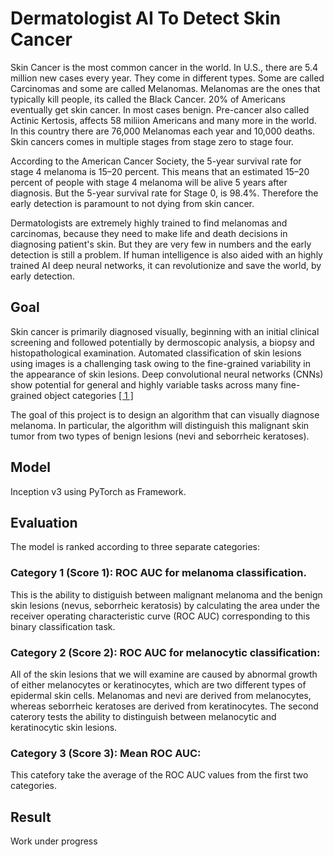 # Dermatologist AI To Detect Skin Cancer
Skin Cancer is the most common cancer in the world. In U.S., there are 5.4 million new cases every year. They come in different types. Some are called Carcinomas and some are called Melanomas. Melanomas are the ones that typically kill people, its called the Black Cancer. 20% of Americans eventually get skin cancer. In most cases benign. Pre-cancer also called Actinic Kertosis, affects 58 miliion Americans and many more in the world. In this country there are 76,000 Melanomas each year and 10,000 deaths. Skin cancers comes in multiple stages from stage zero to stage four. 

According to the American Cancer Society, the 5-year survival rate for stage 4 melanoma is 15–20 percent. This means that an estimated 15–20 percent of people with stage 4 melanoma will be alive 5 years after diagnosis. But the 5-year survival rate for Stage 0, is 98.4%. Therefore the early detection is paramount to not dying from skin cancer.

Dermatologists are extremely highly trained to find melanomas and carcinomas, because they need to make life and death decisions in diagnosing patient's skin. But they are very few in numbers and the early detection is still a problem. If human intelligence is also aided with an highly trained AI deep neural networks, it can revolutionize and save the world, by early detection.

## Goal
Skin cancer is primarily diagnosed visually, beginning with an initial clinical screening and followed potentially by dermoscopic analysis, a biopsy and histopathological examination. Automated classification of skin lesions using images is a challenging task owing to the fine-grained variability in the appearance of skin lesions. Deep convolutional neural networks (CNNs) show potential for general and highly variable tasks across many fine-grained object categories [[ 1 ] ](https://www.nature.com/articles/nature21056.epdf?author_access_token=8oxIcYWf5UNrNpHsUHd2StRgN0jAjWel9jnR3ZoTv0NXpMHRAJy8Qn10ys2O4tuPakXos4UhQAFZ750CsBNMMsISFHIKinKDMKjShCpHIlYPYUHhNzkn6pSnOCt0Ftf6)

The goal of this project is to design an algorithm that can visually diagnose melanoma. In particular, the algorithm will distinguish this malignant skin tumor from two types of benign lesions (nevi and seborrheic keratoses).

## Model
Inception v3 using PyTorch as Framework.

## Evaluation
The model is ranked according to three separate categories:

### Category 1 (Score 1): ROC AUC for melanoma classification.
This is the ability to distiguish between malignant melanoma and the benign skin lesions (nevus, seborrheic keratosis) by calculating the area under the receiver operating characteristic curve (ROC AUC) corresponding to this binary classification task.

### Category 2 (Score 2): ROC AUC for melanocytic classification:
All of the skin lesions that we will examine are caused by abnormal growth of either melanocytes or keratinocytes, which are two different types of epidermal skin cells. Melanomas and nevi are derived from melanocytes, whereas seborrheic keratoses are derived from keratinocytes. The second caterory tests the ability to distinguish between melanocytic and keratinocytic skin lesions.

### Category 3 (Score 3): Mean ROC AUC:
This catefory take the average of the ROC AUC values from the first two categories.

## Result
Work under progress
